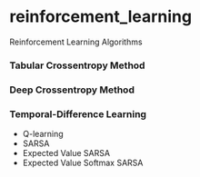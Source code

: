 # reinforcement_learning
Reinforcement Learning Algorithms

### Tabular Crossentropy Method

### Deep Crossentropy Method

### Temporal-Difference Learning

* Q-learning
* SARSA
* Expected Value SARSA
* Expected Value Softmax SARSA
